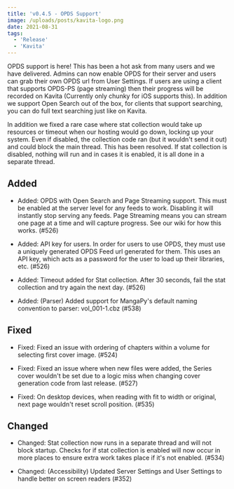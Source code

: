```yaml
---
title: 'v0.4.5 - OPDS Support'
image: /uploads/posts/kavita-logo.png
date: 2021-08-31
tags:
  - 'Release'
  - 'Kavita'
---
```


OPDS support is here! This has been a hot ask from many users and we have delivered. Admins can now enable OPDS for their server and users can grab their own OPDS url from User Settings. If users are using a client that supports OPDS-PS (page streaming) then their progress will be recorded on Kavita (Currently only chunky for iOS supports this). In addition we support Open Search out of the box, for clients that support searching, you can do full text searching just like on Kavita.



In addition we fixed a rare case where stat collection would take up resources or timeout when our hosting would go down, locking up your system. Even if disabled, the collection code ran (but it wouldn't send it out) and could block the main thread. This has been resolved. If stat collection is disabled, nothing will run and in cases it is enabled, it is all done in a separate thread. 



## Added

- Added: OPDS with Open Search and Page Streaming support. This must be enabled at the server level for any feeds to work. Disabling it will instantly stop serving any feeds. Page Streaming means you can stream one page at a time and will capture progress. See our wiki for how this works. (#526)

- Added: API key for users. In order for users to use OPDS, they must use a uniquely generated OPDS Feed url generated for them. This uses an API key, which acts as a password for the user to load up their libraries, etc. (#526)

- Added: Timeout added for Stat collection. After 30 seconds, fail the stat collection and try again the next day. (#526)

- Added: (Parser) Added support for MangaPy's default naming convention to parser: vol_001-1.cbz (#538)



## Fixed

- Fixed: Fixed an issue with ordering of chapters within a volume for selecting first cover image. (#524)

- Fixed: Fixed an issue where when new files were added, the Series cover wouldn't be set due to a logic miss when changing cover generation code from last release. (#527)

- Fixed: On desktop devices, when reading with fit to width or original, next page wouldn't reset scroll position. (#535)



## Changed

- Changed: Stat collection now runs in a separate thread and will not block startup. Checks for if stat collection is enabled will now occur in more places to ensure extra work takes place if it's not enabled. (#534)

- Changed: (Accessibility) Updated Server Settings and User Settings to handle better on screen readers (#352)

